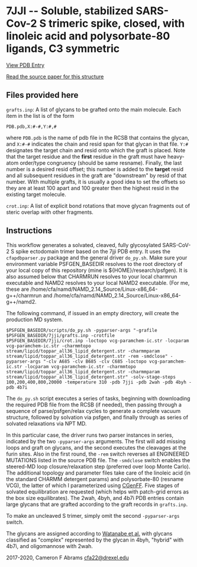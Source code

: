 # 7JJI -- Soluble, stabilized SARS-Cov-2 S trimeric spike, closed, with linoleic acid and polysorbate-80 ligands, C3 symmetric

[View PDB Entry](http://www.rcsb.org/structure/7JJI)

[Read the source paper for this structure](http://dx.doi.org/10.1101/2020.08.06.234674)

## Files provided here

`grafts.inp`:  A list of glycans to be grafted onto the main molecule.  Each item in the list is of the form
```
PDB.pdb,X:#-#,Y:#,#
```
where `PDB.pdb` is the name of pdb file in the RCSB that contains the glycan, and `X:#-#` indicates the chain and resid span for that glycan in that file.  `Y:#` designates the target chain and resid onto which the graft is placed.  Note that the target residue and the **first** residue in the graft must have heavy-atom order/type congruency (should be same resname).  Finally, the last number is a desired resid offset; this number is added to the **target** resid and all subsequent residues in the graft are "downstream" by resid of that number.  With multiple grafts, it is usually a good idea to set the offsets so they are at least 100 apart and 100 greater then the highest resid in the existing target molecule.

`crot.inp`: A list of explicit bond rotations that move glycan fragments out of steric overlap with other fragments.

## Instructions

This workflow generates a solvated, cleaved, fully glycosylated SARS-CoV-2 S spike ectodomain trimer based on the 7jji PDB entry.  It uses the `cfapdbparser.py` package and the general driver `do_py.sh`.   Make sure your environment variable PSFGEN_BASEDIR resolves to the root directory of your local copy of this repository (mine is ${HOME}/research/psfgen).  It is also assumed below that CHARMRUN resolves to your local charmrun executable and NAMD2 resolves to your local NAMD2 executable.  (For me, these are /home/cfa/namd/NAMD_2.14_Source/Linux-x86_64-g++/charmrun and /home/cfa/namd/NAMD_2.14_Source/Linux-x86_64-g++/namd2.

The following command, if issued in an empty directory, will create the production MD system.

```
$PSFGEN_BASEDIR/scripts/do_py.sh -pyparser-args "-grafile $PSFGEN_BASEDIR/7jji/grafts.inp -crotfile $PSFGEN_BASEDIR/7jji/crot.inp -loctopo vcg-paramchem-ic.str -locparam vcg-paramchem-ic.str -charmmtopo stream/lipid/toppar_all36_lipid_detergent.str -charmmparam stream/lipid/toppar_all36_lipid_detergent.str -rem -smdclose" -pyparser-args "-clv A685 -clv B685 -clv C685 -loctopo vcg-paramchem-ic.str -locparam vcg-paramchem-ic.str -charmmtopo stream/lipid/toppar_all36_lipid_detergent.str -charmmparam stream/lipid/toppar_all36_lipid_detergent.str" -solv-stage-steps 100,200,400,800,20000 -temperature 310 -pdb 7jji -pdb 2wah -pdb 4byh -pdb 4b7i
```

The `do_py.sh` script executes a series of tasks, beginning with downloading the required PDB file from the RCSB (if needed), then passing through a sequence of parse/psfgen/relax cycles to generate a complete vacuum structure, followed by solvation via psfgen, and finally through as series of solvated relaxations via NPT MD.  

In this particular case, the driver runs two parser instances in series, indicated by the two `-pyparser-args` arguments.  The first will add missing loops and graft on glycans, and the second executes the cleavages at the furin sites.  Also in the first round, the `-rem` switch reverses all ENGINEERED MUTATIONS listed in the source PDB file.  The `-smdclose` switch enables the steered-MD loop closure/relaxation step (preferred over loop Monte Carlo).  The additional topology and parameter files take care of the linoleic acid (in the standard CHARMM detergent params) and polysorbate-80 (resname VCG), the latter of which I parameterized using [CGenFF](https://cgenff.umaryland.edu/).  Five stages of solvated equilibration are requested (which helps with patch-grid errors as the box size equilibrates).  The 2wah, 4byh, and 4b7i PDB entries contain large glycans that are grafted according to the graft records in `grafts.inp`.

To make an uncleaved S trimer, simply omit the second `-pyparser-args` switch.

The glycans are assigned according to [Watanabe et al.](https://science.sciencemag.org/content/369/6501/330) with glycans classified as "complex" represented by the glycan in 4byh, "hybrid" with 4b7i, and oligomannose with 2wah.

2017-2020, Cameron F Abrams  cfa22@drexel.edu
